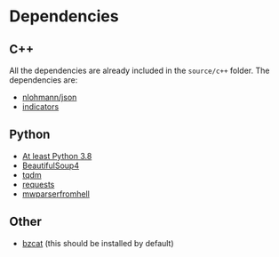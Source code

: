 # Dependencies

## C++

All the dependencies are already included in the `source/c++` folder. The dependencies are:

- [nlohmann/json](https://github.com/nlohmann/json)
- [indicators](https://github.com/p-ranav/indicators)

## Python

- [At least Python 3.8](https://www.python.org/downloads/)
- [BeautifulSoup4](https://www.crummy.com/software/BeautifulSoup/)
- [tqdm](https://github.com/tqdm/tqdm)
- [requests](https://requests.readthedocs.io/en/latest/)
- [mwparserfromhell](https://github.com/earwig/mwparserfromhell)

## Other

- [bzcat](https://www.commandlinux.com/man-page/man1/bzcat.1.html) (this should be installed by default)